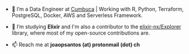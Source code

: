 - 🔭 I’m a Data Engineer at [Cumbuca](https://github.com/appcumbuca) |  Working with R, Python, Terraform, PostgreSQL, Docker, AWS and Serverless Framework.

- 🌱 I’m studying **Elixir** and I'm also a contributor to the [elixir-nx/Explorer](https://github.com/elixir-nx/explorer) library, where most of my open-source contributions are.

- 📫 Reach me at **joaopsantos (at) protonmail (dot) ch**


